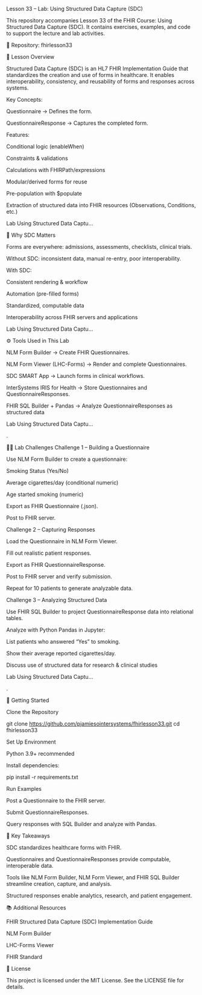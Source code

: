 Lesson 33 – Lab: Using Structured Data Capture (SDC)

This repository accompanies Lesson 33 of the FHIR Course: Using Structured Data Capture (SDC).
It contains exercises, examples, and code to support the lecture and lab activities.

📂 Repository: fhirlesson33

📖 Lesson Overview

Structured Data Capture (SDC) is an HL7 FHIR Implementation Guide that standardizes the creation and use of forms in healthcare. It enables interoperability, consistency, and reusability of forms and responses across systems.

Key Concepts:

Questionnaire → Defines the form.

QuestionnaireResponse → Captures the completed form.

Features:

Conditional logic (enableWhen)

Constraints & validations

Calculations with FHIRPath/expressions

Modular/derived forms for reuse

Pre-population with $populate

Extraction of structured data into FHIR resources (Observations, Conditions, etc.)

Lab Using Structured Data Captu…

🏥 Why SDC Matters

Forms are everywhere: admissions, assessments, checklists, clinical trials.

Without SDC: inconsistent data, manual re-entry, poor interoperability.

With SDC:

Consistent rendering & workflow

Automation (pre-filled forms)

Standardized, computable data

Interoperability across FHIR servers and applications

Lab Using Structured Data Captu…

⚙️ Tools Used in This Lab

NLM Form Builder
 → Create FHIR Questionnaires.

NLM Form Viewer (LHC-Forms)
 → Render and complete Questionnaires.

SDC SMART App → Launch forms in clinical workflows.

InterSystems IRIS for Health → Store Questionnaires and QuestionnaireResponses.

FHIR SQL Builder + Pandas → Analyze QuestionnaireResponses as structured data

Lab Using Structured Data Captu…

.

🧑‍💻 Lab Challenges
Challenge 1 – Building a Questionnaire

Use NLM Form Builder to create a questionnaire:

Smoking Status (Yes/No)

Average cigarettes/day (conditional numeric)

Age started smoking (numeric)

Export as FHIR Questionnaire (.json).

Post to FHIR server.

Challenge 2 – Capturing Responses

Load the Questionnaire in NLM Form Viewer.

Fill out realistic patient responses.

Export as FHIR QuestionnaireResponse.

Post to FHIR server and verify submission.

Repeat for 10 patients to generate analyzable data.

Challenge 3 – Analyzing Structured Data

Use FHIR SQL Builder to project QuestionnaireResponse data into relational tables.

Analyze with Python Pandas in Jupyter:

List patients who answered “Yes” to smoking.

Show their average reported cigarettes/day.

Discuss use of structured data for research & clinical studies

Lab Using Structured Data Captu…

.

🚀 Getting Started

Clone the Repository

git clone https://github.com/pjamiesointersystems/fhirlesson33.git
cd fhirlesson33


Set Up Environment

Python 3.9+ recommended

Install dependencies:

pip install -r requirements.txt


Run Examples

Post a Questionnaire to the FHIR server.

Submit QuestionnaireResponses.

Query responses with SQL Builder and analyze with Pandas.

📌 Key Takeaways

SDC standardizes healthcare forms with FHIR.

Questionnaires and QuestionnaireResponses provide computable, interoperable data.

Tools like NLM Form Builder, NLM Form Viewer, and FHIR SQL Builder streamline creation, capture, and analysis.

Structured responses enable analytics, research, and patient engagement.

📚 Additional Resources

FHIR Structured Data Capture (SDC) Implementation Guide

NLM Form Builder

LHC-Forms Viewer

FHIR Standard

🧾 License

This project is licensed under the MIT License. See the LICENSE
 file for details.

